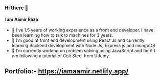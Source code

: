 ### Hi there 👋
#### I am Aamir Raza

- 🌱 I’ve 1.5 years of working experience as a front end developer. I have been learning how to talk to machines for 3 years.
- 🌱 I’m good at front end development using React Js and currently learning Backend development with Node Js, Express js and mongoDB
- 🔭 I’m currently working on problem solving using JavaScript and for it I am following a tutorial of Colt Steel from Udemy.

  
## Portfolio:- https://iamaamir.netlify.app/
